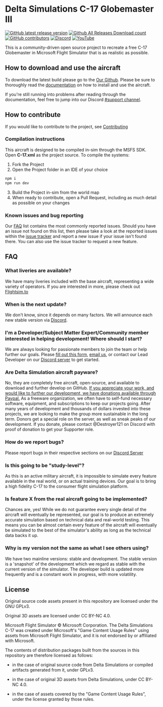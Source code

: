 
  

# Delta Simulations C-17 Globemaster III


[![GitHub latest release version](https://img.shields.io/github/v/release/Delta-Simulations/MSFS-C-17.svg?style=flat)](https://github.com/Delta-Simulations/MSFS-C-17/releases/latest)  [![Github All Releases Download count](https://img.shields.io/github/downloads/Delta-Simulations/MSFS-C-17/total.svg?style=flat)](https://github.com/Delta-Simulations/MSFS-C-17/releases/latest)  [![GitHub contributors](https://img.shields.io/github/contributors/Delta-Simulations/MSFS-C-17?style=flat)](https://github.com/flybywiresim/a32nx/graphs/contributors)  [![Discord](https://img.shields.io/discord/843936830369431572.svg?label=&logo=discord&logoColor=ffffff&color=7389D8&labelColor=6A7EC2)](https://discord.gg/T99hTme8PS)  [![YouTube](https://img.shields.io/badge/-DeltaSimulations-e84393?label=&logo=youtube&logoColor=ffffff&color=fcad03&labelColor=525252)](https://www.youtube.com/@DeltaSimulations)

This is a community-driven open source project to recreate a free C-17 Globemaster in Microsoft Flight Simulator that is as realistic as possible.    

## How to download and use the aircraft

  

To download the latest build please go to the [Our Github](https://github.com/Delta-Simulations/MSFS-C-17/releases/latest). Please be sure to thoroughly read the [documentation](https://discord.gg/ckPqnBvedj) on how to install and use the aircraft.

  

If you're still running into problems after reading through the documentation, feel free to jump into our Discord [#support channel](https://discord.gg/ckPqnBvedj).

  

## How to contribute

If you would like to contribute to the project, see [Contributing](#i'm-a-developer/subject-matter-expert/community-member-interested-in-helping-development!-where-should-I-start?)

### Compilation instructions
This aircraft is designed to be compiled in-sim through the MSFS SDK. Open **C-17.xml** as the project source. 
To compile the systems:
1. Fork the Project
2. Open the Project folder in an IDE of your choice
```js
npm i
npm run dev
```
3. Build the Project in-sim from the world map
4. When ready to contribute, open a Pull Request, including as much detail as possible on your changes
  

### Known issues and bug reporting


Our [FAQ](https://discord.gg/ckPqnBvedj) list contains the most commonly reported issues. Should you have an issue not found on this list, then please take a look at the reported issues within the [issue tracker](https://github.com/flybywiresim/aircraft/issues/) and report a new issue if your issue isn't found there. You can also use the issue tracker to request a new feature.

  

## FAQ

### What liveries are available?
We have many liveries included with the base aircraft, representing a wide variety of operators. If you are interested in more, please check out [Flightsim.to](https://flightsim.to/)

  

### When is the next update?

We don't know, since it depends on many factors. We will announce each new stable version via [Discord](https://discord.gg/T99hTme8PS).

  

### I'm a Developer/Subject Matter Expert/Community member interested in helping development! Where should I start?

We are always looking for passionate members to join the team or help further our goals. Please [fill out this form](https://forms.gle/pkCpLtgKz754ETbZA), [email us](mailto:inquiries@deltasimulations.ca), or contact our Lead Developer on our [Discord server](https://discord.gg/T99hTme8PS) to get started.

  

### Are Delta Simulation aircraft payware?

No, they are completely free aircraft, open-source, and available to download and further develop on GitHub. [If you appreciate your work, and would like to further our development, we have donations available through Paypal.](https://www.paypal.com/donate/?hosted_button_id=XAQGKR96M7ZH8) 
As a freeware organization, we often have to self-fund necessary software, equipment, and subscriptions to keep our projects going. After many years of development and thousands of dollars invested into these projects, we are looking to make the group more sustainable in the long term. Donors get a special role on the server, as well as sneak peaks of our development. If you donate, please contact @Destroyer121 on Discord with proof of donation to get your Supporter role.
  

### How do we report bugs?

Please report bugs in their respective sections on our [Discord Server](https://discord.gg/T99hTme8PS)
  

### Is this going to be "study-level"?

As this is an active military aircraft, it is impossible to simulate every feature available in the real world, or on actual training devices. Our goal is to bring a high fidelity C-17 to the consumer flight simulation platform.

### Is feature X from the real aircraft going to be implemented?

Chances are, yes! While we do not guarantee every single detail of the aircraft will eventually be represented, our goal is to produce an extremely accurate simulation based on technical data and real-world testing. This means you can be almost certain every feature of the aircraft will eventually be simulated to the best of the simulator's ability as long as the technical data backs it up.
  

### Why is my version not the same as what I see others using?

We have two mainline versions: stable and development. The stable version is a 'snapshot' of the development which we regard as stable with the current version of the simulator. The developer build is updated more frequently and is a constant work in progress, with more volatility.

 
  

## License

  

Original source code assets present in this repository are licensed under the GNU GPLv3.

Original 3D assets are licensed under CC BY-NC 4.0.

  

Microsoft Flight Simulator © Microsoft Corporation. The Delta Simulations C-17 was created under Microsoft's "Game Content Usage Rules" using assets from Microsoft Flight Simulator, and it is not endorsed by or affiliated with Microsoft.

  

The contents of distribution packages built from the sources in this repository are therefore licensed as follows:

  

- in the case of original source code from Delta Simulations or compiled artifacts generated from it, under GPLv3.

- in the case of original 3D assets from Delta Simulations, under CC BY-NC 4.0.

- in the case of assets covered by the "Game Content Usage Rules", under the license granted by those rules.

